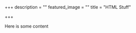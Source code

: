 +++
description = ""
featured_image = ""
title = "HTML Stuff"

+++
<script>
console.log('test');
</script>

Here is some content
